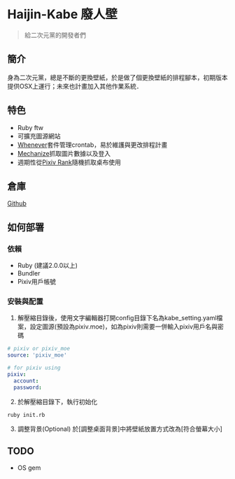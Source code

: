 # Haijin-Kabe 廢人壁
> 給二次元黨的開發者們

## 簡介
身為二次元黨，總是不斷的更換壁紙，於是做了個更換壁紙的排程腳本，初期版本提供OSX上運行；未來也計畫加入其他作業系統．

## 特色
- Ruby ftw
- 可擴充圖源網站
- [Whenever](https://github.com/javan/whenever)套件管理crontab，易於維護與更改排程計畫
- [Mechanize](https://github.com/sparklemotion/mechanize)抓取圖片數據以及登入
- 週期性從[Pixiv Rank](http://www.pixiv.net/ranking.php?mode=daily&content=illust)隨機抓取桌布使用

## 倉庫
[Github](https://github.com/TimWei/haijin_kabe)

## 如何部署
### 依賴
- Ruby (建議2.0.0以上)
- Bundler
- Pixiv用戶帳號

### 安裝與配置
1. 解壓縮目錄後，使用文字編輯器打開config目錄下名為kabe_setting.yaml檔案，設定圖源(預設為pixiv.moe)，如為pixiv則需要一併輸入pixiv用戶名與密碼
```yaml
# pixiv or pixiv_moe
source: 'pixiv_moe'

# for pixiv using
pixiv:
  account: 
  password: 

```

2. 於解壓縮目錄下，執行初始化
```
ruby init.rb
```

3. 調整背景(Optional)
於[調整桌面背景]中將壁紙放置方式改為[符合螢幕大小]


## TODO
- OS gem
